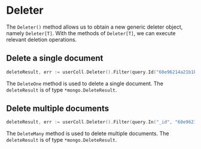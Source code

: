 # Deleter

The `Deleter()` method allows us to obtain a new generic deleter object, namely `Deleter[T]`. With the methods of `Deleter[T]`, we can execute relevant deletion operations.

## Delete a single document

```go
deleteResult, err := userColl.Deleter().Filter(query.Id("60e96214a21b1b0001c3d69e")).DeleteOne(context.Background())
```

The `DeleteOne` method is used to delete a single document. The `deleteResult` is of type `*mongo.DeleteResult`.

## Delete multiple documents

```go
deleteResult, err := userColl.Deleter().Filter(query.In("_id", "60e96214a21b1b0001c3d69e", "80e96214a21b1b0001c3d70e")).DeleteMany(context.Background())
```

The `DeleteMany` method is used to delete multiple documents. The `deleteResult` is of type `*mongo.DeleteResult`.
